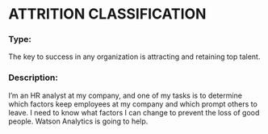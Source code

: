 
# ATTRITION CLASSIFICATION

### Type:
The key to success in any organization is attracting and retaining top talent.
### Description:
 I’m an HR analyst at my company, and one of my tasks is to determine which factors keep employees at my company and which prompt others to leave. I need to know what factors I can change to prevent the loss of good people. Watson Analytics is going to help.


